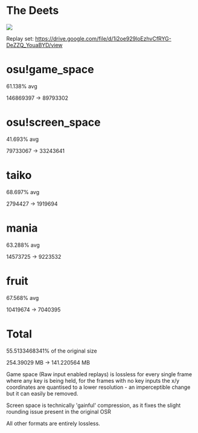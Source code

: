 # The Deets

![](https://cdn.discordapp.com/attachments/370454293192507396/1144730647441707058/image.png)

Replay set: https://drive.google.com/file/d/1i2oe929loEzhvCfRYG-DeZZQ_YouaBYD/view

# osu!game_space
61.138% avg

146869397 -> 89793302

# osu!screen_space
41.693% avg

79733067 -> 33243641

# taiko
68.697% avg

2794427 -> 1919694

# mania
63.288% avg

14573725 -> 9223532

# fruit
67.568% avg

10419674 -> 7040395

# Total
55.5133468341% of the original size

254.39029 MB -> 141.220564 MB

Game space (Raw input enabled replays) is lossless for every single frame where any key is being held, for the frames with no key inputs the x/y coordinates are quantised to a lower resolution - an imperceptible change but it can easily be removed.

Screen space is technically 'gainful' compression, as it fixes the slight rounding issue present in the original OSR

All other formats are entirely lossless.
